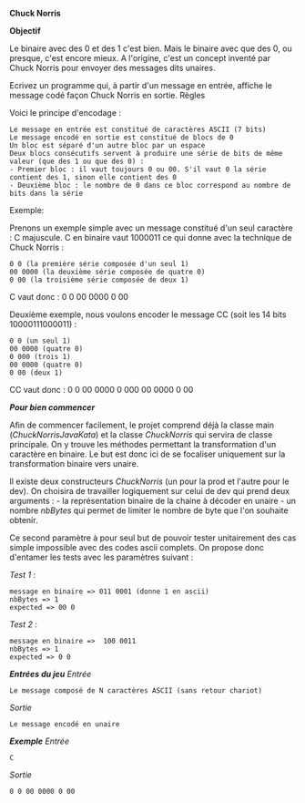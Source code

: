 
**Chuck Norris**

**Objectif**

Le binaire avec des 0 et des 1 c'est bien. Mais le binaire avec que des 0, ou presque, c'est encore mieux. A l'origine, c'est un concept inventé par Chuck Norris pour envoyer des messages dits unaires.

Ecrivez un programme qui, à partir d'un message en entrée, affiche le message codé façon Chuck Norris en sortie.
  Règles

Voici le principe d'encodage :

    Le message en entrée est constitué de caractères ASCII (7 bits)
    Le message encodé en sortie est constitué de blocs de 0
    Un bloc est séparé d'un autre bloc par un espace
    Deux blocs consécutifs servent à produire une série de bits de même valeur (que des 1 ou que des 0) :
    - Premier bloc : il vaut toujours 0 ou 00. S'il vaut 0 la série contient des 1, sinon elle contient des 0
    - Deuxième bloc : le nombre de 0 dans ce bloc correspond au nombre de bits dans la série

Exemple:

Prenons un exemple simple avec un message constitué d'un seul caractère : C majuscule. C en binaire vaut 1000011 ce qui donne avec la technique de Chuck Norris :

    0 0 (la première série composée d'un seul 1)
    00 0000 (la deuxième série composée de quatre 0)
    0 00 (la troisième série composée de deux 1)

C vaut donc : 0 0 00 0000 0 00
 

Deuxième exemple, nous voulons encoder le message CC (soit les 14 bits 10000111000011) :

    0 0 (un seul 1)
    00 0000 (quatre 0)
    0 000 (trois 1)
    00 0000 (quatre 0)
    0 00 (deux 1)
    
CC vaut donc : 0 0 00 0000 0 000 00 0000 0 00

**_Pour bien commencer_**

Afin de commencer facilement,  le projet comprend déjà la classe main (_ChuckNorrisJavaKata_) et la classe _ChuckNorris_ qui servira de classe principale.
On y trouve les méthodes permettant la transformation d'un caractère en binaire. Le but est donc ici de se focaliser uniquement sur la transformation binaire vers unaire.

Il existe deux constructeurs _ChuckNorris_ (un pour la prod et l'autre pour le dev).
On choisira de travailler logiquement sur celui de dev qui prend deux arguments :
    - la représentation binaire de la chaine à décoder en unaire
    - un nombre _nbBytes_ qui permet de limiter le nombre de byte que l'on souhaite obtenir.

Ce second paramètre à pour seul but de pouvoir tester unitairement des cas simple impossible avec des codes ascii complets.
On propose donc d'entamer les tests avec les paramètres suivant :

_Test 1_ : 

    message en binaire => 011 0001 (donne 1 en ascii)
    nbBytes => 1
    expected => 00 0

_Test 2_ : 

    message en binaire =>  100 0011
    nbBytes => 1
    expected => 0 0

**_Entrées du jeu_**
_Entrée_

    Le message composé de N caractères ASCII (sans retour chariot)

_Sortie_
    
    Le message encodé en unaire

**_Exemple_**
_Entrée_

    C

_Sortie_

    0 0 00 0000 0 00


